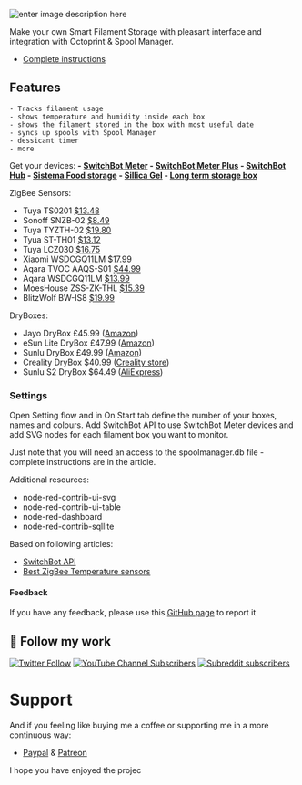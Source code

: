 ![enter image description here](https://notenoughtech.com/wp-content/uploads/2022/04/VideoArticle-copy-2.jpg)

Make your own Smart Filament Storage with pleasant interface and integration with Octoprint & Spool Manager.


- [Complete instructions](https://notenoughtech.com/home-automation/aqara-roller-shade-driver-e1--zigbee2mqtt/)  

## Features

    - Tracks filament usage
    - shows temperature and humidity inside each box
    - shows the filament stored in the box with most useful date
    - syncs up spools with Spool Manager
    - dessicant timer
    - more

Get your devices:
    **- [SwitchBot Meter](https://switchbot.vip/33PFxZs)
    - [SwitchBot Meter Plus](https://www.switch-bot.com/products/switchbot-meter-plus?sca_ref=192479.GNtsEHm88B)
    - [SwitchBot Hub](https://switchbot.vip/3plqxed) 
    - [Sistema Food storage](https://amzn.to/3uRVqsb)
    - [Sillica Gel](https://amzn.to/3DwlsVE)
    - [Long term storage box](https://amzn.to/3uP8WN9)**

ZigBee Sensors:

 - Tuya TS0201 [$13.48](https://www.aliexpress.com/item/4000843004202.html)
 - Sonoff SNZB-02 [$8.49](https://shrsl.com/33b6a)
 - Tuya TYZTH-02 [$19.80](https://s.click.aliexpress.com/e/_AS7Nlk)
 - Tyua ST-TH01 [$13.12](https://s.click.aliexpress.com/e/_AKEgHC)
 - Tuya LCZ030 [$16.75](https://s.click.aliexpress.com/e/_AYJ5wq)
 - Xiaomi WSDCGQ11LM [$17.99](https://s.click.aliexpress.com/e/_ACanlk)
 - Aqara TVOC AAQS-S01 [$44.99](https://amzn.to/3F6BTr8)
 - Aqara WSDCGQ11LM [$13.99](https://s.click.aliexpress.com/e/_9wdnOe)
 - MoesHouse ZSS-ZK-THL [$15.39](https://s.click.aliexpress.com/e/_AFOzNc)
 - BlitzWolf BW-IS8 [$19.99](https://s.click.aliexpress.com/e/_9JV29u)


DryBoxes:

-  Jayo DryBox £45.99 ([Amazon](https://amzn.to/37P0TrQ))
-   eSun Lite DryBox £47.99 ([Amazon](https://amzn.to/3vmUkol))
-   Sunlu DryBox £49.99 ([Amazon](https://amzn.to/3vmUkol))
-    Creality DryBox $40.99 ([Creality store](https://www.creality3dofficial.com/products/filament-dry-box?sca_ref=192479.GNtsEHm88B))
-   Sunlu S2 DryBox $64.49 ([AliExpress](https://s.click.aliexpress.com/e/_A7femB))

### Settings
Open Setting flow and in On Start tab define the number of your boxes, names and colours. Add SwitchBot API to use 
SwitchBot Meter devices and add SVG nodes for each filament box you want to monitor.

Just note that you will need an access to the spoolmanager.db file - complete instructions are in the article.


Additional resources:
- node-red-contrib-ui-svg
- node-red-contrib-ui-table
- node-red-dashboard
- node-red-contrib-sqllite

Based on following articles:
- [SwitchBot API](https://notenoughtech.com/home-automation/nodered-sun-and-time/)
- [Best ZigBee Temperature sensors](https://notenoughtech.com/tasker/how-to-sync-android-alarm-with-nodered/)


#### Feedback

If you have any feedback, please use this [GitHub page](https://github.com/notenoughtech/NodeRED-Projects/tree/master/Aqara%20E1%20roller%20driver) to report it



## 🔗 Follow my work

[![Twitter Follow](https://img.shields.io/twitter/follow/notenoughtech?label=%40notenoughtech&logo=twitter&style=for-the-badge)](https://twitter.com/NotEnoughTECH) 
[![YouTube Channel Subscribers](https://img.shields.io/youtube/channel/subscribers/UC7V__uBIaZotHn_smHJShGQ?label=NotEnoughTech&logo=YouTube&logoColor=red&style=for-the-badge)](https://www.youtube.com/channel/UC7V__uBIaZotHn_smHJShGQ)
[![Subreddit subscribers](https://img.shields.io/reddit/subreddit-subscribers/not_enough_tech?logo=reddit&logoColor=white&style=for-the-badge)](https://www.reddit.com/r/Not_Enough_Tech/)

# Support
And if you feeling like buying me a coffee or supporting me in a more continuous way:

  

- [Paypal](https://www.paypal.me/notenoughtech) & [Patreon](https://www.patreon.com/NotEnoughTECH)

  

I hope you have enjoyed the projec